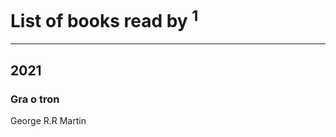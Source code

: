 # List of books read by [](https://plus.google.com/u/0/105846473445372565783/)<sup>1</sup>
---

## 2021

### Gra o tron
George R.R Martin



